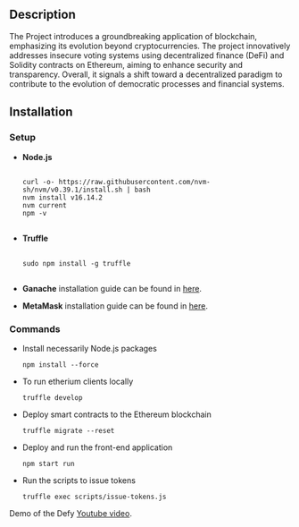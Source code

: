 ## Description

The Project introduces a groundbreaking application of blockchain, emphasizing its evolution beyond cryptocurrencies. The project innovatively addresses insecure voting systems using decentralized finance (DeFi) and Solidity contracts on Ethereum, aiming to enhance security and transparency. Overall, it signals a shift toward a decentralized paradigm to contribute to the evolution of democratic processes and financial systems.

## Installation

### Setup

- **Node.js**

    ##
      curl -o- https://raw.githubusercontent.com/nvm-sh/nvm/v0.39.1/install.sh | bash
      nvm install v16.14.2
      nvm current 
      npm -v
   ##


- **Truffle**
  ##
      sudo npm install -g truffle
  ##

- **Ganache** installation guide can be found in [here](https://www.trufflesuite.com/ganache).

- **MetaMask** installation guide can be found in [here](https://metamask.io/).

### Commands

- Install necessarily Node.js packages

      npm install --force

- To run etherium clients locally

      truffle develop

- Deploy smart contracts to the Ethereum blockchain

      truffle migrate --reset
      
- Deploy and run the front-end application

      npm start run
      
- Run the scripts to issue tokens

      truffle exec scripts/issue-tokens.js

Demo of the Defy  [Youtube video]().
